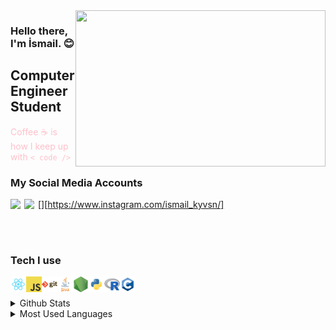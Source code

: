 <!--
**Keyvan14162/Keyvan14162** is a ✨ _special_ ✨ repository because its `README.md` (this file) appears on your GitHub profile.

Here are some ideas to get you started:

- 🔭 I’m currently working on ...
- 🌱 I’m currently learning ...
- 👯 I’m looking to collaborate on ...
- 🤔 I’m looking for help with ...
- 💬 Ask me about ...
- 📫 How to reach me: ...
- 😄 Pronouns: ...
- ⚡ Fun fact: ...
-->


<img src="https://media.giphy.com/media/MdA16VIoXKKxNE8Stk/giphy.gif" align="right" width="400" height="250">

### Hello there, I'm İsmail. :blush:

## Computer Engineer Student

<font color="pink">Coffee :coffee: is how I keep up with `< code />` </font>

### My Social Media Accounts


[<img  width="22" src=https://upload.wikimedia.org/wikipedia/commons/thumb/e/e7/Instagram_logo_2016.svg/768px-Instagram_logo_2016.svg.png align="left" />][https://www.instagram.com/ismail_kyvsn/]
[<img  width="22" src="https://www.google.com/imgres?imgurl=https%3A%2F%2Fw7.pngwing.com%2Fpngs%2F402%2F997%2Fpng-transparent-linkedin-logo-computer-icons-facebook-user-profile-facebook-blue-angle-text.png&imgrefurl=https%3A%2F%2Fwww.pngwing.com%2Ftr%2Fsearch%3Fq%3Dlinkedin&tbnid=Jj2L3fd7kCzLtM&vet=12ahUKEwiq4ejxzvfzAhW_8LsIHXZRBrQQMygCegUIARCyAQ..i&docid=gkCkZ_5qm91CkM&w=920&h=920&q=linkedin%20logo&ved=2ahUKEwiq4ejxzvfzAhW_8LsIHXZRBrQQMygCegUIARCyAQ" align="left" />][linkedin]


<br />
<br />

### Tech I use

<img align="left" src="https://raw.githubusercontent.com/github/explore/80688e429a7d4ef2fca1e82350fe8e3517d3494d/topics/react/react.png" width="25" height="25" />
<img align="left" src="https://raw.githubusercontent.com/github/explore/80688e429a7d4ef2fca1e82350fe8e3517d3494d/topics/javascript/javascript.png" width="25" height="25" />
<img align="left" src="https://raw.githubusercontent.com/github/explore/80688e429a7d4ef2fca1e82350fe8e3517d3494d/topics/git/git.png" width="25" height="25" />
<img align="left" src="https://raw.githubusercontent.com/github/explore/80688e429a7d4ef2fca1e82350fe8e3517d3494d/topics/java/java.png" width="25" height="25" />
<img align="left" src="https://raw.githubusercontent.com/github/explore/80688e429a7d4ef2fca1e82350fe8e3517d3494d/topics/nodejs/nodejs.png" width="25" height="25" />
<img align="left" src="https://raw.githubusercontent.com/github/explore/80688e429a7d4ef2fca1e82350fe8e3517d3494d/topics/python/python.png" width="25" height="25" />
<img align="left" src="https://raw.githubusercontent.com/github/explore/80688e429a7d4ef2fca1e82350fe8e3517d3494d/topics/r/r.png" width="25" height="25" />
<img align="left" src="https://raw.githubusercontent.com/github/explore/80688e429a7d4ef2fca1e82350fe8e3517d3494d/topics/c/c.png" width="25" height="25" />


<br />


<br />

<details>
<summary> Github Stats</summary>
<img src="https://github-readme-stats.vercel.app/api?username=Keyvan14162&theme=radical" >
</details>

<details>
<summary>  Most Used Languages</summary>
<img src="https://github-readme-stats.vercel.app/api/top-langs/?username=Keyvan14162&layout=compact" >
</details>


[instagram]: https://www.instagram.com/ismail_kyvsn/
[linkedin]: https://www.linkedin.com/in/ismail-keyvan/
